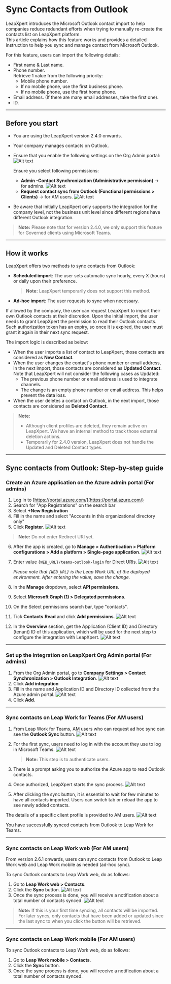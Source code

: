 # Sync Contacts from Outlook

LeapXpert introduces the Microsoft Outlook contact import to help companies reduce redundant efforts when trying
to manually re-create the contacts list on LeapXpert platform.  
This article explains how this feature works and provides a detailed instruction to help you sync and manage contact from Microsoft Outlook.  

For this feature, users can import the following details:
- First name & Last name.
- Phone number.  
  Retrieve 1 value from the following priority:
  - Mobile phone number.
  - If no mobile phone, use the first business phone.
  - If no mobile phone, use the first home phone.
- Email address. (If there are many email addresses, take the first one).
- ID.

---

## Before you start
- You are using the LeapXpert version 2.4.0 onwards.
- Your company manages contacts on Outlook.
- Ensure that you enable the following settings on the Org Admin portal: ![Alt text](photos/outlook1.png)

  Ensure you select following permissions:
  - **Admin -Contact Synchronization (Administrative permission)** -> for admins. ![Alt text](photos/outlook2.png)
  - **Request contact sync from Outlook (Functional permissions > Clients)** -> for AM users. ![Alt text](photos/outlook3.png)

- Be aware that initially LeapXpert only supports the integration for the company level, not the business unit level since different regions have different Outlook integration.
> **Note:** Please note that for version 2.4.0, we only support this feature for Governed clients using Microsoft Teams.

---

## How it works
LeapXpert offers two methods to sync contacts from Outlook:
- **Scheduled import**: The user sets automatic sync hourly, every X (hours) or daily upon their preference.  
  >**Note:** LeapXpert temporarily does not support this method.
- **Ad-hoc import**: The user requests to sync when necessary.  

If allowed by the company, the user can request LeapXpert to import their own Outlook contacts at their discretion. Upon the initial import, the user needs to grant LeapXpert the permission to read their Outlook contacts. Such authorization token has an expiry, so once it is expired, the user must grant it again in their next sync request.

The import logic is described as below: 
- When the user imports a list of contact to LeapXpert, those contacts are considered as **New Contact**.
- When the user changes the contact's phone number or email address, in the next import, those contacts are considered as **Updated Contact**.  
  Note that LeapXpert will not consider the following cases as Updated:
  - The previous phone number or email address is used to integrate channels.
  - The change is an empty phone number or email address. This helps prevent the data loss.
- When the user deletes a contact on Outlook, in the next import, those contacts are considered as **Deleted Contact**.  

>**Note:**
>- Although client profiles are deleted, they remain active on LeapXpert. We have an internal method to track those external deletion actions.
>- Temporarily for 2.4.0 version, LeapXpert does not handle the Updated and Deleted Contact types.

---

## Sync contacts from Outlook: Step-by-step guide

### Create an Azure application on the Azure admin portal (For admins)
1. Log in to [https://portal.azure.com/](https://portal.azure.com/)
2. Search for "App Registrations" on the search bar
3. Select **+New Registration**
4. Fill in the name and select "Accounts in this organizational directory only"
5. Click **Register**. ![Alt text](photos/outlook4.png) 

>**Note:** Do not enter Redirect URI yet.

6. After the app is created, go to **Manage > Authentication > Platform configurations > Add a platform > Single-page application**. ![Alt text](photos/outlook5.png)  
7. Enter value `{WEB_URL}/teams-outlook-login` for Direct URIs.  ![Alt text](photos/outlook6.png)  

   *Please note that `{WEB_URL}` is the Leap Work  URL of the deployed environment. After entering the value, save the change.*
8. In the **Manage** dropdown, select **API permissions**.
9. Select **Microsoft Graph (1) > Delegated permissions**.
10. On the Select permissions search bar, type "contacts".
11. Tick **Contacts.Read** and click **Add permissions**. ![Alt text](photos/outlook7.png)  

12. In the **Overview** section, get the Application (Client ID) and Directory (tenant) ID of this application, which will be used for the next step to configure the integration with LeapXpert. ![Alt text](photos/outlook8.png)  


---

### Set up the integration on LeapXpert Org Admin portal (For admins)
1. From the Org Admin portal, go to **Company Settings > Contact Synchronization > Outlook Integration**. ![Alt text](photos/outlook9.png)  
2. Click **Add integration**
3. Fill in the name and Application ID and Directory ID collected from the Azure admin portal. ![Alt text](photos/outlook10.png) 
4. Click **Add**.

---

### Sync contacts on Leap Work for Teams (For AM users)
1. From Leap Work for Teams, AM users who can request ad hoc sync can see the **Outlook Sync** button. ![Alt text](photos/outlook11.png) 
2. For the first sync, users need to log in with the account they use to log in Microsoft Teams. ![Alt text](photos/outlook12.png)  

   >**Note:** This step is to authenticate users.
3. There is a prompt asking you to authorize the Azure app to read Outlook contacts.
4. Once authorized, LeapXpert starts the sync process. ![Alt text](photos/outlook13.png)  
5. After clicking the sync button, it is essential to wait for few minutes to have all contacts imported. Users can switch tab or reload the app to see newly added contacts.

The details of a specific client profile is provided to AM users. ![Alt text](photos/outlook14.png)  

You have successfully synced contacts from Outlook to Leap Work for Teams.

---

### Sync contacts on Leap Work web (For AM users)
From version 2.6.1 onwards, users can sync contacts from Outlook to Leap Work web and Leap Work mobile as needed (ad-hoc sync).  

To sync Outlook contacts to Leap Work web, do as follows:
1. Go to **Leap Work web > Contacts**.
2. Click the **Sync** button. ![Alt text](photos/outlook15.png)  
3. Once the sync process is done, you will receive a notification about a total number of contacts synced. ![Alt text](photos/outlook16.png)  

>**Note:** If this is your first time syncing, all contacts will be imported. For later syncs, only contacts that have been added or updated since the last sync to when you click the button will be retrieved.

---

### Sync contacts on Leap Work mobile (For AM users)
To sync Outlook contacts to Leap Work web, do as follows:
1. Go to **Leap Work mobile > Contacts**.
2. Click the **Sync** button. 
3. Once the sync process is done, you will receive a notification about a total number of contacts synced.
